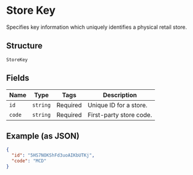 
# Store Key

Specifies key information which uniquely identifies a physical retail store.

## Structure

`StoreKey`

## Fields

| Name | Type | Tags | Description |
|  --- | --- | --- | --- |
| `id` | `string` | Required | Unique ID for a store. |
| `code` | `string` | Required | First-party store code. |

## Example (as JSON)

```json
{
  "id": "5HS7NOKShFd3uoAIKbUTKj",
  "code": "MCD"
}
```

